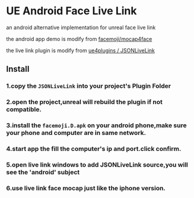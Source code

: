 # UE Android Face Live Link
an android alternative implementation for unreal face live link

the android app demo is modify from [facemoji/mocap4face](https://github.com/facemoji/mocap4face )

the live link plugin is modify from [ue4plugins
/
JSONLiveLink](https://github.com/ue4plugins/JSONLiveLink )

## Install

### 1.copy the `JSONLiveLink` into your project's Plugin Folder


### 2.open the project,unreal will rebuild the plugin if not compatible.


### 3.install the `facemoji.D.apk` on your android phone,make sure your phone and computer are in same network.


### 4.start app the fill the computer's ip and port.click confirm.


### 5.open live link windows to add JSONLiveLink source,you will see the 'android' subject


### 6.use live link face mocap just like the iphone version.
